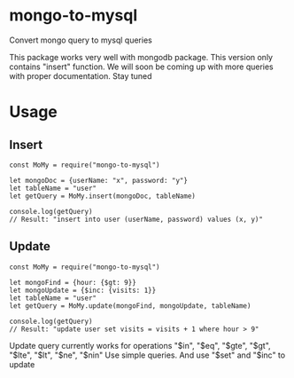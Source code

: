 # mongo-to-mysql
Convert mongo query to mysql queries

This package works very well with mongodb package. This version only contains "insert" function. We will soon be coming up with more queries with proper documentation. Stay tuned

# Usage

## Insert
```node
const MoMy = require("mongo-to-mysql")

let mongoDoc = {userName: "x", password: "y"}
let tableName = "user"
let getQuery = MoMy.insert(mongoDoc, tableName)

console.log(getQuery)
// Result: "insert into user (userName, password) values (x, y)"
```

## Update
```node
const MoMy = require("mongo-to-mysql")

let mongoFind = {hour: {$gt: 9}}
let mongoUpdate = {$inc: {visits: 1}}
let tableName = "user"
let getQuery = MoMy.update(mongoFind, mongoUpdate, tableName)

console.log(getQuery)
// Result: "update user set visits = visits + 1 where hour > 9"
```
Update query currently works for operations "$in", "$eq", "$gte", "$gt", "$lte", "$lt", "$ne", "$nin"
Use simple queries.
And use "$set" and "$inc" to update
